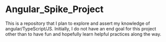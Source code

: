 # Angular_Spike_Project
This is a repository that I plan to explore and assert my knowledge of angular/TypeScript/JS. Initially, I do not have an end goal for this project other than to have fun and hopefully learn helpful practices along the way.
